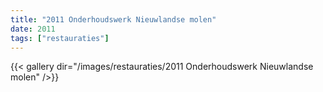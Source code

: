 ```yaml
---
title: "2011 Onderhoudswerk Nieuwlandse molen"
date: 2011
tags: ["restauraties"]
---
```


{{< gallery dir="/images/restauraties/2011 Onderhoudswerk Nieuwlandse molen" />}}
